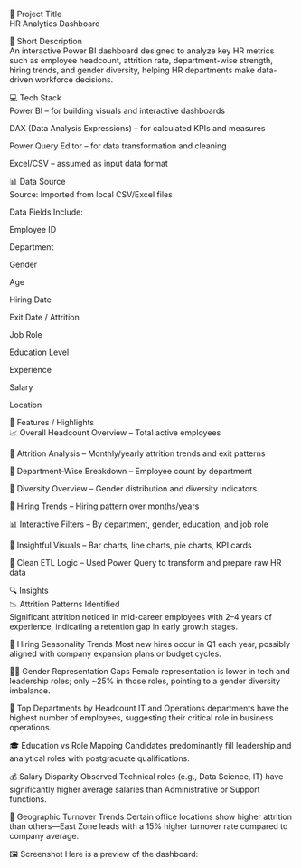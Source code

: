 
📌 Project Title<br>
HR Analytics Dashboard

📝 Short Description<br>
An interactive Power BI dashboard designed to analyze key HR metrics such as employee headcount, attrition rate, department-wise strength, hiring trends, and gender diversity, helping HR departments make data-driven workforce decisions.

💻 Tech Stack<br>
Power BI – for building visuals and interactive dashboards

DAX (Data Analysis Expressions) – for calculated KPIs and measures

Power Query Editor – for data transformation and cleaning

Excel/CSV – assumed as input data format

📊 Data Source<br>
Source: Imported from local CSV/Excel files

Data Fields Include:<br>

Employee ID

Department

Gender

Age

Hiring Date

Exit Date / Attrition

Job Role

Education Level

Experience

Salary

Location

🌟 Features / Highlights<br>
📈 Overall Headcount Overview – Total active employees

🔄 Attrition Analysis – Monthly/yearly attrition trends and exit patterns

🏢 Department-Wise Breakdown – Employee count by department

👥 Diversity Overview – Gender distribution and diversity indicators

📅 Hiring Trends – Hiring pattern over months/years

📊 Interactive Filters – By department, gender, education, and job role

🧠 Insightful Visuals – Bar charts, line charts, pie charts, KPI cards

🧹 Clean ETL Logic – Used Power Query to transform and prepare raw HR data

🔍 Insights<br>
📉 Attrition Patterns Identified<br>
Significant attrition noticed in mid-career employees with 2–4 years of experience, indicating a retention gap in early growth stages.

📅 Hiring Seasonality Trends
Most new hires occur in Q1 each year, possibly aligned with company expansion plans or budget cycles.

👩‍💼 Gender Representation Gaps
Female representation is lower in tech and leadership roles; only ~25% in those roles, pointing to a gender diversity imbalance.

🏢 Top Departments by Headcount
IT and Operations departments have the highest number of employees, suggesting their critical role in business operations.

🎓 Education vs Role Mapping
Candidates predominantly fill leadership and analytical roles with postgraduate qualifications.

💰 Salary Disparity Observed
Technical roles (e.g., Data Science, IT) have significantly higher average salaries than Administrative or Support functions.

📍 Geographic Turnover Trends
Certain office locations show higher attrition than others—East Zone leads with a 15% higher turnover rate compared to company average.

🖼️ Screenshot
Here is a preview of the dashboard:



